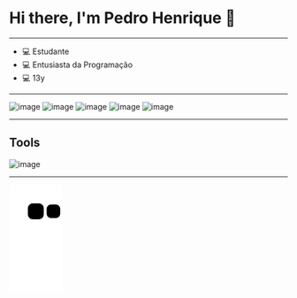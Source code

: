 <h1>Hi there, I'm Pedro Henrique 👋</h1>

---

- 💻 Estudante
- 💻 Entusiasta da Programação
- 💻 13y

---

![image](https://user-images.githubusercontent.com/88590972/132093288-0c83e39f-83e3-4490-819a-867c777a06b5.png)
![image](https://user-images.githubusercontent.com/88590972/132093303-90c29946-711d-420c-9e05-c450a066cf4c.png)
![image](https://user-images.githubusercontent.com/88590972/132093301-79012aae-3ebd-4097-a078-e4559b14a1d3.png)
![image](https://user-images.githubusercontent.com/88590972/135671494-d974254a-49c3-400b-9d41-5ef803386556.png)
![image](https://img.shields.io/badge/Python-14354C?style=for-the-badge&logo=python&logoColor=white)

---

<h2>Tools</h2>

![image](https://user-images.githubusercontent.com/88590972/135671662-98e95586-f820-4465-b7a2-105cc3368a48.png)

---

![Snake animation](https://github.com/rafaballerini/rafaballerini/raw/output/github-contribution-grid-snake.svg)
